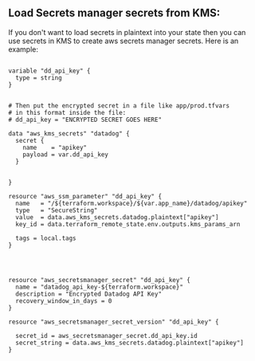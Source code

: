 ## Load Secrets manager secrets from KMS:

If you don't want to load secrets in plaintext into your state then
you can use secrets in KMS to create aws secrets manager secrets.
Here is an example:


```

variable "dd_api_key" {
  type = string
}


# Then put the encrypted secret in a file like app/prod.tfvars
# in this format inside the file:
# dd_api_key = "ENCRYPTED SECRET GOES HERE"

data "aws_kms_secrets" "datadog" {
  secret {
    name    = "apikey"
    payload = var.dd_api_key
  }


}

resource "aws_ssm_parameter" "dd_api_key" {
  name   = "/${terraform.workspace}/${var.app_name}/datadog/apikey"
  type   = "SecureString"
  value  = data.aws_kms_secrets.datadog.plaintext["apikey"]
  key_id = data.terraform_remote_state.env.outputs.kms_params_arn

  tags = local.tags
}




resource "aws_secretsmanager_secret" "dd_api_key" {
  name = "datadog_api_key-${terraform.workspace}"
  description = "Encrypted Datadog API Key"
  recovery_window_in_days = 0
}

resource "aws_secretsmanager_secret_version" "dd_api_key" {

  secret_id = aws_secretsmanager_secret.dd_api_key.id
  secret_string = data.aws_kms_secrets.datadog.plaintext["apikey"]
}


```